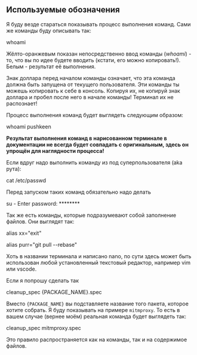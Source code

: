 ## Используемые обозначения

Я буду везде стараться показывать процесс выполнения команд. Сами же команды буду описывать так:

<div id="termynal" data-termynal data-ty-title="bash" data-ty-typeDelay="40" data-ty-lineDelay="700">
    <span data-ty="input" data-ty-prompt="[~] $">whoami</span>
</div>

Жёлто-оранжевым показан непосредственно ввод команды (*whoami*) - то, что вы по идее будете вводить (кстати, его можно копировать!). Белым - результат её выполнения.


Знак доллара перед началом команды означает, что эта команда должна быть запущена от текущего пользователя. Эти команды ты можешь копировать к себе в консоль. Копируя их, не копируй знак доллара и пробел после него в начале команды! Терминал их не распознает!

Процесс выполнения команд будет выглядеть следующим образом:
<div id="termynal" data-termynal data-ty-title="bash" data-ty-typeDelay="40" data-ty-lineDelay="700">
    <span data-ty="input" data-ty-prompt="[~] $">whoami</span>
    <span class="no-select" data-ty>pushkeen</span>
</div>

**Результат выполнения команд в нарисованном терминале в документации не всегда будет совпадать с оригинальным, здесь он упрощён для наглядности процесса!**

Если вдруг надо выполнить команду из под суперпользователя (aka рута):
<div id="termynal" data-termynal data-ty-title="bash" data-ty-typeDelay="40" data-ty-lineDelay="700">
    <span data-ty="input" data-ty-prompt="[/] #">cat /etc/passwd</span>
</div>

Перед запуском таких команд обязательно надо делать
<div id="termynal" data-termynal data-ty-title="bash" data-ty-typeDelay="40" data-ty-lineDelay="700">
    <span data-ty="input" data-ty-prompt="[~] $">su -</span>
    <span class="no-select" data-ty>Enter password: ********</span>
    <span data-ty="input" data-ty-prompt="[/] #"></span>
</div>

Так же есть команды, которые подразумевают собой заполнение файлов. Они выглядят так:
<div id="termynal" data-termynal data-ty-title="nano ~/.bashrc" data-ty-typeDelay="40" data-ty-lineDelay="700">
    <span data-ty>
        <p>alias xx="exit"</p>
        <p>alias purr="git pull --rebase"</p>
    </span>
</div>

Хоть в названии терминала и написано nano, по сути здесь может быть использован любой установленный текстовый редактор, например vim или vscode.

Если я попрошу сделать так
<div id="termynal" data-termynal data-ty-title="bash" data-ty-typeDelay="40" data-ty-lineDelay="700">
    <span data-ty="input" data-ty-prompt="[~] $">cleanup_spec {PACKAGE_NAME}.spec</span>
</div>

Вместо `{PACKAGE_NAME}` вы подставляете название того пакета, которое хотите собрать. Я буду показывать на примере `mitmproxy`.
То есть в вашем случае (вернее моём) реальная команда будет выглядеть так:
<div id="termynal" data-termynal data-ty-title="bash" data-ty-typeDelay="40" data-ty-lineDelay="700">
    <span data-ty="input" data-ty-prompt="[~] $">cleanup_spec mitmproxy.spec</span>
</div>

Это правило распространяется как на команды, так и на содержимое файлов.